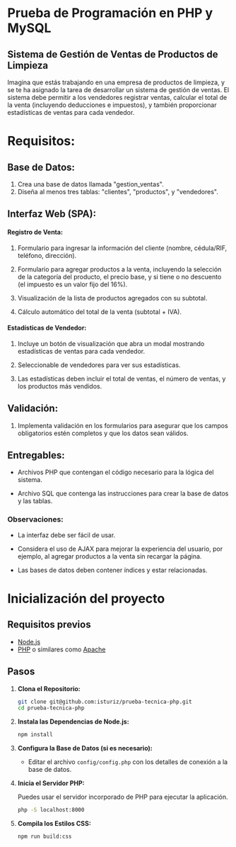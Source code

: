 # Prueba de Programación en PHP y MySQL
## Sistema de Gestión de Ventas de Productos de Limpieza

Imagina que estás trabajando en una empresa de productos de limpieza, y se te ha asignado la tarea
de desarrollar un sistema de gestión de ventas. El sistema debe permitir a los vendedores registrar
ventas, calcular el total de la venta (incluyendo deducciones e impuestos), y también proporcionar
estadísticas de ventas para cada vendedor.

# Requisitos:

## Base de Datos:

1. Crea una base de datos llamada "gestion_ventas".
2. Diseña al menos tres tablas: "clientes", "productos", y "vendedores".

## Interfaz Web (SPA):

#### Registro de Venta:

1. Formulario para ingresar la información del cliente (nombre, cédula/RIF, teléfono, dirección).

2. Formulario para agregar productos a la venta, incluyendo la selección de la
categoría del producto, el precio base, y si tiene o no descuento (el impuesto es
un valor fijo del 16%).

3. Visualización de la lista de productos agregados con su subtotal.

4. Cálculo automático del total de la venta (subtotal + IVA).

#### Estadísticas de Vendedor:

1. Incluye un botón de visualización que abra un modal mostrando estadísticas de
ventas para cada vendedor.

2. Seleccionable de vendedores para ver sus estadísticas.

3. Las estadísticas deben incluir el total de ventas, el número de ventas, y los
productos más vendidos.

## Validación:

1. Implementa validación en los formularios para asegurar que los campos obligatorios
estén completos y que los datos sean válidos.

## Entregables:

* Archivos PHP que contengan el código necesario para la lógica del sistema.

* Archivo SQL que contenga las instrucciones para crear la base de datos y las tablas.

### Observaciones:

* La interfaz debe ser fácil de usar.

* Considera el uso de AJAX para mejorar la experiencia del usuario, por ejemplo, al
agregar productos a la venta sin recargar la página.

* Las bases de datos deben contener índices y estar relacionadas.

# Inicialización del proyecto

## Requisitos previos

- [Node.js](https://nodejs.org/)
- [PHP](https://www.php.net/) o similares como [Apache](https://www.apachefriends.org/)

## Pasos

1. **Clona el Repositorio:**

    ```bash
    git clone git@github.com:isturiz/prueba-tecnica-php.git
    cd prueba-tecnica-php
    ```

2. **Instala las Dependencias de Node.js:**

    ```bash
    npm install
    ```

3. **Configura la Base de Datos (si es necesario):**

   - Editar el archivo `config/config.php` con los detalles de conexión a la base de datos.

4. **Inicia el Servidor PHP:**

    Puedes usar el servidor incorporado de PHP para ejecutar la aplicación.

    ```bash
    php -S localhost:8000
    ```

5. **Compila los Estilos CSS:**

    ```bash
    npm run build:css
    ```



